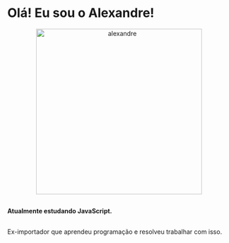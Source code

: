 <h1> Olá! Eu sou o Alexandre! </h1>

<p align="center"><img src="https://github-readme-stats.vercel.app/api/top-langs?username=alexandre-jr-94&show_icons=true&theme=radical&locale=en&layout=compact" width="375" alt="alexandre" /></p>

##
  
  <b> Atualmente estudando JavaScript. </b>
  
  ##
  
  <p>Ex-importador que aprendeu programação e resolveu trabalhar com isso. </p>
  
 
##


